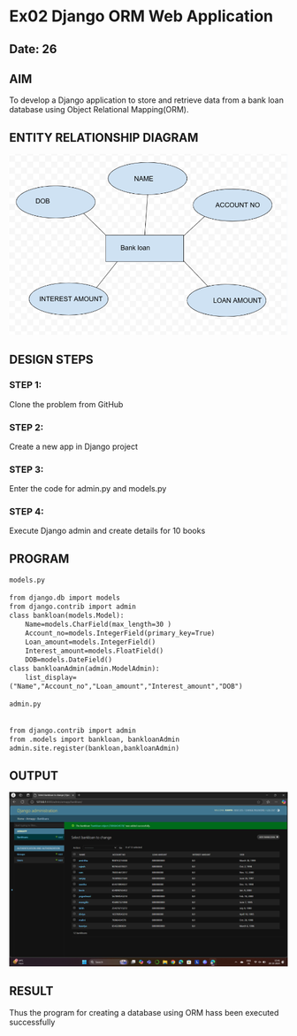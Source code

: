 # Ex02 Django ORM Web Application
## Date: 26

## AIM
To develop a Django application to store and retrieve data from a bank loan database using Object Relational Mapping(ORM).

## ENTITY RELATIONSHIP DIAGRAM
![alt text](<Screenshot 2024-10-28 155559.png>)


## DESIGN STEPS

### STEP 1:
Clone the problem from GitHub

### STEP 2:
Create a new app in Django project

### STEP 3:
Enter the code for admin.py and models.py

### STEP 4:
Execute Django admin and create details for 10 books

## PROGRAM

```
models.py

from django.db import models
from django.contrib import admin
class bankloan(models.Model):
	Name=models.CharField(max_length=30 )
	Account_no=models.IntegerField(primary_key=True)
	Loan_amount=models.IntegerField()
	Interest_amount=models.FloatField()
	DOB=models.DateField()
class bankloanAdmin(admin.ModelAdmin):
	list_display=("Name","Account_no","Loan_amount","Interest_amount","DOB")

admin.py


from django.contrib import admin
from .models import bankloan, bankloanAdmin  
admin.site.register(bankloan,bankloanAdmin)

```

## OUTPUT
![alt text](<Screenshot 2024-10-28 154106.png>)


## RESULT
Thus the program for creating a database using ORM hass been executed successfully
